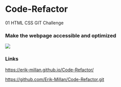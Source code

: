 # Code-Refactor
01 HTML CSS GIT Challenge

### Make the webpage accessible and optimized


![](assets/images/Screenshot.png)


### Links

https://erik-millan.github.io/Code-Refactor/

https://github.com/Erik-Millan/Code-Refactor.git
